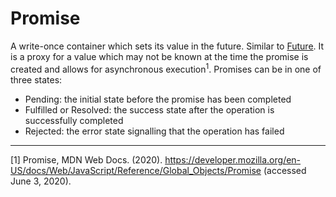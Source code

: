 # Promise

A write-once container which sets its value in the future. Similar to [Future][type-future]. It is a proxy for a value which may not be known at the time the promise is created and allows for asynchronous execution<sup>1</sup>. Promises can be in one of three states:
  * Pending: the initial state before the promise has been completed
  * Fulfilled or Resolved: the success state after the operation is successfully completed
  * Rejected: the error state signalling that the operation has failed

---

[1] Promise, MDN Web Docs. (2020). https://developer.mozilla.org/en-US/docs/Web/JavaScript/Reference/Global_Objects/Promise (accessed June 3, 2020).

[type-future]: ./future.md
